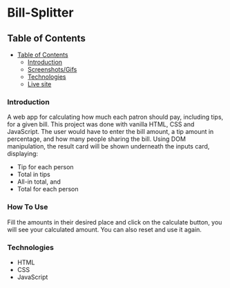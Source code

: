 # Bill-Splitter
## Table of Contents

- [Table of Contents](#table-of-contents)
  - [Introduction](#introduction)
  - [Screenshots/Gifs](#screenshotsgifs)
  - [Technologies](#technologies)
  - [Live site](#live-site)

### Introduction

A web app for calculating how much each patron should pay, including tips, for a given bill. This project was done with vanilla HTML, CSS and JavaScript. The user would have to enter the bill amount, a tip amount in percentage, and how many people sharing the bill. Using DOM manipulation, the result card will be shown underneath the inputs card, displaying:

- Tip for each person
- Total in tips
- All-in total, and
- Total for each person

### How To Use

Fill the amounts in their desired place and click on the calculate button, you will see your calculated amount. You can also reset and use it again.

### Technologies

- HTML
- CSS
- JavaScript

